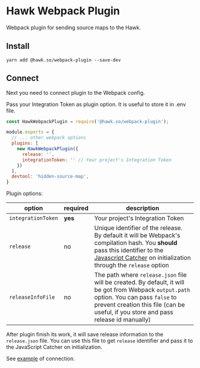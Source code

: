 # Hawk Webpack Plugin
Webpack plugin for sending source maps to the Hawk.

## Install 

```
yarn add @hawk.so/webpack-plugin --save-dev
```

## Connect

Next you need to connect plugin to the Webpack config.

Pass your Integration Token as plugin option. It is useful to store it in .env file. 

```js
const HawkWebpackPlugin = require('@hawk.so/webpack-plugin');

module.exports = {
  // ... other webpack options
  plugins: [
    new HawkWebpackPlugin({
      release: '',
      integrationToken: '' // Your project's Integration Token
    })
  ],
  devtool: 'hidden-source-map',
}
```

Plugin options:

| option | required | description | 
| -- | -- | -- |
| `integrationToken` | **yes** | Your project's Integration Token | 
| `release` | no | Unique identifier of the release. By default it will be Webpack's compilation hash. You **should** pass this identifier to the [Javascript Catcher](https://github.com/codex-team/hawk.javascript) on initialization through the `release` option |
| `releaseInfoFile` | no | The path where `release.json` file will be created. By default, it will be got from Webpack `output.path` option. You can pass `false` to prevent creation this file (can be useful, if you store and pass release id manually) |

After plugin finish its work, it will save release information to the `release.json` file. 
You can use this file to get `release` identifier and pass it to the JavaScript Catcher on initialization. 

See [example](/example/) of connection. 
